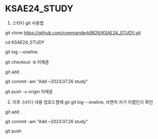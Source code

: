 # KSAE24_STUDY
1. 스터디 git 사용법

git clone https://github.com/commanderk9826/KSAE24_STUDY.git

cd KSAE24_STUDY

git log --oneline

git checkout -b 이채훈

git add .

git commit -am "Add ~2023.07.26 study"

git push -u origin 이채훈

2. 이후 스터디 내용 업로드할때
git 
git log --oneline, 브랜치 자기 이름인지 확인

git add .

git commit -am "Add ~2023.07.26 study"

git push


